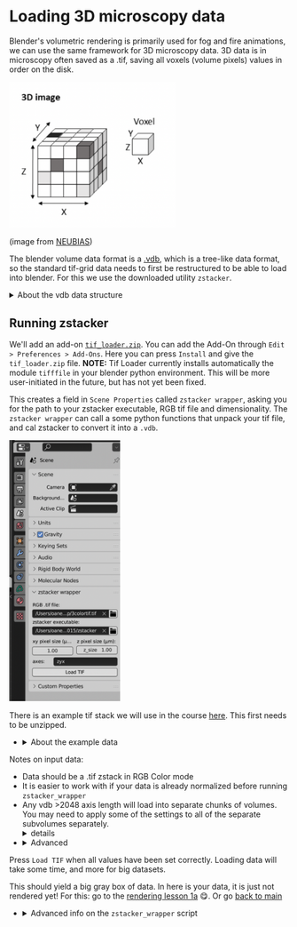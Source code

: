 # Loading 3D microscopy data

Blender's volumetric rendering is primarily used for fog and fire animations, we can use the same framework for 3D microscopy data. 3D data is in microscopy often saved as a .tif, saving all voxels (volume pixels) values in order on the disk. 

<img src="../figures/neubias 3ddata.png" alt="isolated" width="300"/>

(image from [NEUBIAS](https://neubias.github.io/training-resources/multidimensional_image_basics/index.html))

The blender volume data format is a [.vdb](https://www.openvdb.org/forum/), which is a tree-like data format, so the standard tif-grid data needs to first be restructured to be able to load into blender. For this we use the downloaded utility `zstacker`.
<details><summary>About the vdb data structure</summary>VDBs contain multiple scales of voxels, where the larger ones mostly contain whether there is data in its lower nodes. In this way, when a lightray traverses a large volume, it does not have to check every voxel for an intersection. 
<br>

<img src="../figures/vdb museth.png" alt="isolated" width="300"/> 

Image from Ken Museth (2013), showing the depth of saving of a 2D circle in a vdb, green being root nodes, orange and blue internal nodes and red leaf nodes.  </details>

## Running zstacker

We'll add an add-on [`tif_loader.zip`](../scripts/tif_loader.zip). You can add the Add-On through `Edit > Preferences > Add-Ons`. Here you can press `Install` and give the `tif_loader.zip` file. **NOTE:** Tif Loader currently installs automatically the module `tifffile` in your blender python environment. This will be more user-initiated in the future, but has not yet been fixed.

This creates a field in `Scene Properties` called `zstacker wrapper`, asking you for the path to your zstacker executable, RGB tif file and dimensionality. The `zstacker wrapper` can call a some python functions that unpack your tif file, and cal zstacker to convert it into a `.vdb`. 

<img src="../figures/zstacker sceneprop.png" alt="isolated" width="200"/>

There is an example tif stack we will use in the course [here](../data/RPE1_Expansion_MeOH_405DAPI_488alphabetaTubulin_zstack_40x_Proc.tif.zip). This first needs to be unzipped.
- <details><summary>About the example data</summary> The example data is a human retinal pigment epithelial (RPE-1) cell line, stained for microtubules (green) and DAPI (blue). Pixel size is 0.207 µm in Z, and 0.170 in X/Y. To achieve better resolution, the cell was imaged with Ultrastructure Expansion Microscopy (U-ExM), where the sample is physically expanded through a chemical process, enabling nanoscale imaging with standard microscopes, while preserving ultrastructure. See also <a href="../data/materials_methods_RPE1.md">full materials and methods</a>. The data was contributed by Granita Lokaj. </details>


Notes on input data:
- Data should be a .tif zstack in RGB Color mode
- It is easier to work with if your data is already normalized before running `zstacker_wrapper` 
- Any vdb >2048 axis length will load into separate chunks of volumes. You may need to apply some of the settings to all of the separate subvolumes separately.  <details><summary> details</summary> This is a workaround for <a href="https://projects.blender.org/blender/blender/issues/83942">a known issue</a> with the Eevee volume render pipeline, which has a max size. Thus, Cycles can actually handle bigger datasets, but this can be very inconvenient as blender will crash immediately when accidentally opening a non-cycles viewport. </details>
- <details><summary>Advanced</summary> The vdb format is optimized for sparse volumes with big empty areas. This is changed by thresholding your data with the -t flag in the zstacker utility, however, full sparse volume support in Blender is not enabled, and most of the gain will probably be in Cycles. </details>

Press `Load TIF` when all values have been set correctly. Loading data will take some time, and more for big datasets.

This should yield a big gray box of data. In here is your data, it is just not rendered yet! For this: go to the [rendering lesson 1a](./1a_eevee_emission.md) :yum:.
Or go [back to main](../README.md)

- <details><summary>Advanced info on the <code>zstacker_wrapper</code> script</summary>This wrapper script installs tifffile python library, unpacks a tif into an image sequence, and then calls zstacker via subprocess on the folder with tifs. Hereby it thresholds none of the data away, and sets a z scale into the vdb file. It then deletes the created temporary files and loads the vdb automatically and scales it down. <br> It then assigns an Empty as a parent and moves this to center (to move the pivot point to the center in xy). <br> For bigger volumes, these are chunked and loaded as separate volume objects next to each other. Note that there is also the <a href="../scripts/zstacker_wrapper_no_chunking.py"> non-chunked <code>zstacker_wrapper</code> script</a>.</details>